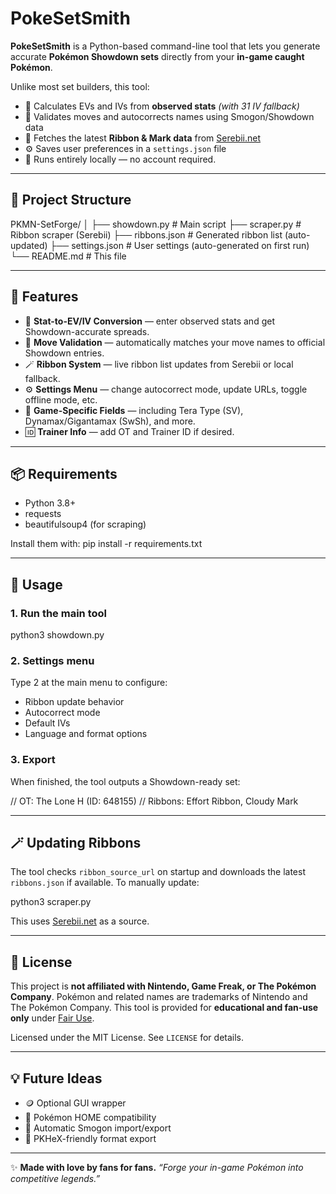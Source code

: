# PokeSetSmith

**PokeSetSmith** is a Python-based command-line tool that lets you generate accurate **Pokémon Showdown sets** directly from your **in-game caught Pokémon**.

Unlike most set builders, this tool:
- 🧮 Calculates EVs and IVs from **observed stats** *(with 31 IV fallback)*
- 🧠 Validates moves and autocorrects names using Smogon/Showdown data  
- 🏅 Fetches the latest **Ribbon & Mark data** from [Serebii.net](https://www.serebii.net)  
- ⚙️ Saves user preferences in a `settings.json` file  
- 🐍 Runs entirely locally — no account required.

---

## 📁 Project Structure

PKMN-SetForge/
│
├── showdown.py    # Main script
├── scraper.py          # Ribbon scraper (Serebii)
├── ribbons.json               # Generated ribbon list (auto-updated)
├── settings.json              # User settings (auto-generated on first run)
└── README.md                  # This file

---

## 🚀 Features

- 🎯 **Stat-to-EV/IV Conversion** — enter observed stats and get Showdown-accurate spreads.  
- 🧠 **Move Validation** — automatically matches your move names to official Showdown entries.  
- 🪄 **Ribbon System** — live ribbon list updates from Serebii or local fallback.  
- ⚙️ **Settings Menu** — change autocorrect mode, update URLs, toggle offline mode, etc.  
- 🐾 **Game-Specific Fields** — including Tera Type (SV), Dynamax/Gigantamax (SwSh), and more.  
- 🆔 **Trainer Info** — add OT and Trainer ID if desired.

---

## 📦 Requirements

- Python 3.8+
- requests
- beautifulsoup4 (for scraping)
  
Install them with:
pip install -r requirements.txt

---

## 🧰 Usage

### 1. **Run the main tool**

python3 showdown.py

### 2. **Settings menu**

Type 2 at the main menu to configure:

* Ribbon update behavior
* Autocorrect mode
* Default IVs
* Language and format options

### 3. **Export**

When finished, the tool outputs a Showdown-ready set:

// OT: The Lone H (ID: 648155)
// Ribbons: Effort Ribbon, Cloudy Mark

---

## 🪄 Updating Ribbons

The tool checks `ribbon_source_url` on startup and downloads the latest `ribbons.json` if available.
To manually update:

python3 scraper.py

This uses [Serebii.net](https://www.serebii.net/games/ribbons.shtml) as a source.

---

## 📜 License

This project is **not affiliated with Nintendo, Game Freak, or The Pokémon Company**.
Pokémon and related names are trademarks of Nintendo and The Pokémon Company.
This tool is provided for **educational and fan-use only** under [Fair Use](https://en.wikipedia.org/wiki/Fair_use).

Licensed under the MIT License.
See `LICENSE` for details.

---

## 💡 Future Ideas

* 🪙 Optional GUI wrapper
* 🧪 Pokémon HOME compatibility
* 📡 Automatic Smogon import/export
* 🐢 PKHeX-friendly format export

---

✨ **Made with love by fans for fans.**
*“Forge your in-game Pokémon into competitive legends.”*
